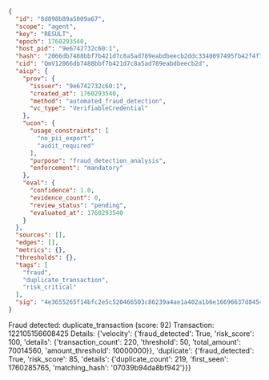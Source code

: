 ```json
{
  "id": "8d898b89a5009a67",
  "scope": "agent",
  "key": "RESULT",
  "epoch": 1760293540,
  "host_pid": "9e6742732c60:1",
  "hash": "2066db7488bbf7b421d7c8a5ad789eabdbeecb2ddc3340097495fb42f4f799cc",
  "cid": "QmV12066db7488bbf7b421d7c8a5ad789eabdbeecb2d",
  "aicp": {
    "prov": {
      "issuer": "9e6742732c60:1",
      "created_at": 1760293540,
      "method": "automated_fraud_detection",
      "vc_type": "VerifiableCredential"
    },
    "ucon": {
      "usage_constraints": [
        "no_pii_export",
        "audit_required"
      ],
      "purpose": "fraud_detection_analysis",
      "enforcement": "mandatory"
    },
    "eval": {
      "confidence": 1.0,
      "evidence_count": 0,
      "review_status": "pending",
      "evaluated_at": 1760293540
    }
  },
  "sources": [],
  "edges": [],
  "metrics": {},
  "thresholds": {},
  "tags": [
    "fraud",
    "duplicate_transaction",
    "risk_critical"
  ],
  "sig": "4e3655265f14bfc2e5c520466503c86239a4ae1a402a1b6e16696637d8454830"
}
```

Fraud detected: duplicate_transaction (score: 92)
Transaction: 122105156608425
Details: {'velocity': {'fraud_detected': True, 'risk_score': 100, 'details': {'transaction_count': 220, 'threshold': 50, 'total_amount': 70014560, 'amount_threshold': 10000000}}, 'duplicate': {'fraud_detected': True, 'risk_score': 85, 'details': {'duplicate_count': 219, 'first_seen': 1760285765, 'matching_hash': '07039b94da8bf942'}}}